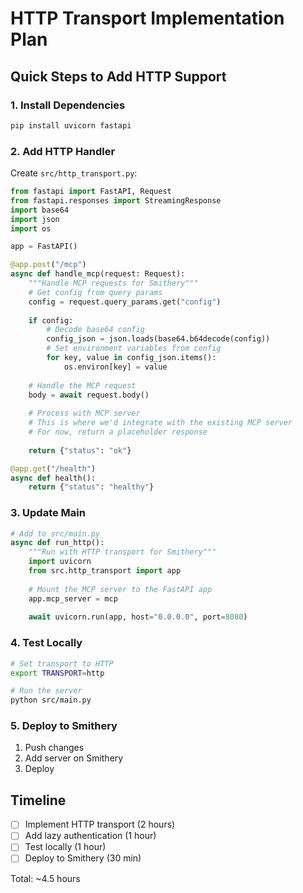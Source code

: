 # HTTP Transport Implementation Plan

## Quick Steps to Add HTTP Support

### 1. Install Dependencies

```bash
pip install uvicorn fastapi
```

### 2. Add HTTP Handler

Create `src/http_transport.py`:

```python
from fastapi import FastAPI, Request
from fastapi.responses import StreamingResponse
import base64
import json
import os

app = FastAPI()

@app.post("/mcp")
async def handle_mcp(request: Request):
    """Handle MCP requests for Smithery"""
    # Get config from query params
    config = request.query_params.get("config")
    
    if config:
        # Decode base64 config
        config_json = json.loads(base64.b64decode(config))
        # Set environment variables from config
        for key, value in config_json.items():
            os.environ[key] = value
    
    # Handle the MCP request
    body = await request.body()
    
    # Process with MCP server
    # This is where we'd integrate with the existing MCP server
    # For now, return a placeholder response
    
    return {"status": "ok"}

@app.get("/health")
async def health():
    return {"status": "healthy"}
```

### 3. Update Main

```python
# Add to src/main.py
async def run_http():
    """Run with HTTP transport for Smithery"""
    import uvicorn
    from src.http_transport import app
    
    # Mount the MCP server to the FastAPI app
    app.mcp_server = mcp
    
    await uvicorn.run(app, host="0.0.0.0", port=8080)
```

### 4. Test Locally

```bash
# Set transport to HTTP
export TRANSPORT=http

# Run the server
python src/main.py
```

### 5. Deploy to Smithery

1. Push changes
2. Add server on Smithery
3. Deploy

## Timeline

- [ ] Implement HTTP transport (2 hours)
- [ ] Add lazy authentication (1 hour)
- [ ] Test locally (1 hour)
- [ ] Deploy to Smithery (30 min)

Total: ~4.5 hours
